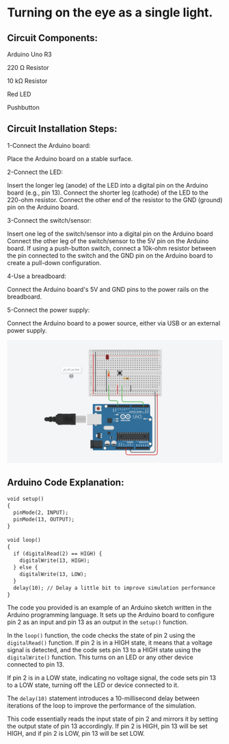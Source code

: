 # Turning on the eye as a single light.

## Circuit Components:

Arduino Uno R3

220 Ω Resistor

10 kΩ Resistor

Red LED

Pushbutton

## Circuit Installation Steps:
1-Connect the Arduino board:

Place the Arduino board on a stable surface.


2-Connect the LED:

Insert the longer leg (anode) of the LED into a digital pin on the Arduino board (e.g., pin 13).
Connect the shorter leg (cathode) of the LED to the 220-ohm resistor.
Connect the other end of the resistor to the GND (ground) pin on the Arduino board.


3-Connect the switch/sensor:

Insert one leg of the switch/sensor into a digital pin on the Arduino board 
Connect the other leg of the switch/sensor to the 5V pin on the Arduino board.
If using a push-button switch, connect a 10k-ohm resistor between the pin connected to the switch and the GND pin on the Arduino board to create a pull-down configuration.

4-Use a breadboard:

Connect the Arduino board's 5V and GND pins to the power rails on the breadboard.


5-Connect the power supply:

Connect the Arduino board to a power source, either via USB or an external power supply.




![picture](Circuit.jpeg)

## Arduino Code Explanation:

```
void setup()
{
  pinMode(2, INPUT);
  pinMode(13, OUTPUT);
}

void loop()
{
  if (digitalRead(2) == HIGH) {
    digitalWrite(13, HIGH);
  } else {
    digitalWrite(13, LOW);
  }
  delay(10); // Delay a little bit to improve simulation performance
}
```
The code you provided is an example of an Arduino sketch written in the Arduino programming language. It sets up the Arduino board to configure pin 2 as an input and pin 13 as an output in the `setup()` function.

In the `loop()` function, the code checks the state of pin 2 using the `digitalRead()` function. If pin 2 is in a HIGH state, it means that a voltage signal is detected, and the code sets pin 13 to a HIGH state using the `digitalWrite()` function. This turns on an LED or any other device connected to pin 13.

If pin 2 is in a LOW state, indicating no voltage signal, the code sets pin 13 to a LOW state, turning off the LED or device connected to it.

The `delay(10)` statement introduces a 10-millisecond delay between iterations of the loop to improve the performance of the simulation.

This code essentially reads the input state of pin 2 and mirrors it by setting the output state of pin 13 accordingly. If pin 2 is HIGH, pin 13 will be set HIGH, and if pin 2 is LOW, pin 13 will be set LOW.
